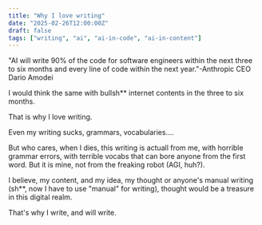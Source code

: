 ```yaml
---
title: "Why I love writing"
date: "2025-02-26T12:00:00Z"
draft: false
tags: ["writing", "ai", "ai-in-code", "ai-in-content"]
---
```


"AI will write 90% of the code for software engineers within the next three to six months and every line of code within the next year."-Anthropic CEO Dario Amodei 

I would think the same with bullsh** internet contents in the three to six months. 

That is why I love writing.

Even my writing sucks, grammars, vocabularies....

But who cares, when I dies, this writing is actuall from me, with horrible grammar errors, with terrible vocabs that can bore anyone from the first word. But it is mine, 
not from the freaking robot (AGI, huh?). 

I believe, my content, and my idea, my thought or anyone's manual writing (sh**, now I have to use "manual" for writing), thought would be a treasure in this digital realm. 

That's why I write, and will write. 
